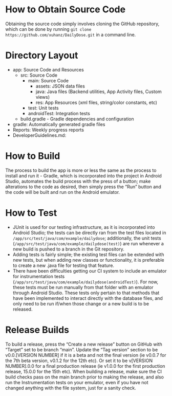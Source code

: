 # How to Obtain Source Code
Obtaining the source code simply involves cloning the GitHub repository, which can be done by running `git clone https://github.com/xuhanz/DailyDose.git` in a command line.

# Directory Layout
* app: Source Code and Resources<br>
	* src: Source Code<br>
		* main: Source Code<br>
			* assets: JSON data files<br>
			* java: Java files (Backend utilities, App Activity files, Custom views)<br>
			* res: App Resources (xml files, string/color constants, etc)<br>
		* test: Unit tests <br>
		* androidTest: Integration tests <br>
	* build.gradle - Gradle dependencies and configuration<br>
* gradle: Automatically generated gradle files<br>
* Reports: Weekly progress reports<br>
* DeveloperGuidelines.md: <br>

# How to Build
The process to build the app is more or less the same as the process to install and run it - Gradle, which is incorporated into the project in Android Studio, automates the build process with the press of a button; make alterations to the code as desired, then simply press the “Run” button and the code will be built and run on the Android emulator.

# How to Test
- JUnit is used for our testing infrastructure, as it is incorporated into Android Studio; the tests can be directly ran from the test files located in `/app/src/test/java/com/example/dailydose`; additionally, the unit tests (`/app/src/test/java/com/example/dailydose(test)`) are run whenever a new build is pushed to a branch in the Git repository.<br>
- Adding tests is fairly simple; the existing test files can be extended with new tests, but when adding new classes or functionality, it is preferable to create a new .java file for testing that feature.<br>
- There have been difficulties getting our CI system to include an emulator for instrumentation tests (`/app/src/test/java/com/example/dailydose(androidTest)`). For now, these tests must be run manually from that folder with an emulator through Android Studio. These tests only pertain to that methods that have been implemented to interact directly with the database files, and only need to be run if/when those change or a new build is to be released.<br>

# Release Builds
To build a release, press the “Create a new release” button on GitHub with “Target” set to be branch “main”. Update the “Tag version” section to be v0.0.[VERSION NUMBER] if it is a beta and not the final version (ie v0.0.7 for the 7th beta version, v0.1.2 for the 12th etc). Or set it to be v[VERSION NUMBER].0.0 for a final production release (ie v1.0.0 for the first production release, 15.0.0 for the 15th etc). When building a release, make sure the CI build checks pass on the main branch prior to making the release, and also run the Instrumentation tests on your emulator, even if you have not changed anything with the file system, just for a sanity check.
